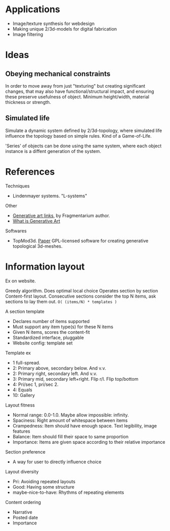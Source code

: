 
# Applications

* Image/texture synthesis for webdesign
* Making unique 2/3d-models for digital fabrication
* Image filtering

# Ideas

## Obeying mechanical constraints
In order to move away from just "texturing" but creating significant changes,
that may also have functional/structural impact,
and ensuring these preserve usefulness of object.
Minimum height/width, material thickness or strength.


## Simulated life
Simulate a dynamic system defined by 2/3d-topology, where
simulated life influence the topology based on simple rules.
Kind of a Game-of-Life.


'Series' of objects can be done using the same system, where each object instance
is a diffent generation of the system.

# References

Techniques

* Lindenmayer systems. "L-systems"

Other

* [Generative art links](http://blog.hvidtfeldts.net/index.php/generative-art-links/),
by Fragmentarium author.
* [What is Generative Art](http://philipgalanter.com/downloads/ga2003_paper.pdf)

Softwares

* TopMod3d. [Paper](https://www.viz.tamu.edu/faculty/ergun/research/topology/papers/cgi08.pdf)
GPL-licensed software for creating generative topological 3d-meshes.

# Information layout
Ex on website.

Greedy algorithm. Does optimal local choice
Operates section by section
Content-first layout.
Consecutive sections consider the top N items, ask sections to lay them out.
`O( (items/N) * templates )`

A section template

* Declares number of items supported
* Must support any item type(s) for these N items
* Given N items, scores the content-fit
* Standardized interface, pluggable
* Website config: template set

Template ex

* 1 full-spread.
* 2: Primary above, secondary below. And v.v.
* 2: Primary right, secondary left. And v.v.
* 3: Primary mid, secondary left+right. Flip r/l. Flip top/bottom
* 4: Pri/sec 1, pri/sec 2.
* 4: Equals
* 10: Gallery

Layout fitness

* Normal range: 0.0-1.0. Maybe allow impossible: infinity. 
* Spaciness: Right amount of whitespace between items
* Crampedness: Item should have enough space. Text legibility, image features
* Balance: Item should fill their space to same proportion
* Importance: Items are given space according to their relative importance

Section preference

* A way for user to directly influence choice

Layout diversity

* Pri: Avoiding repeated layouts
* Good: Having some structure
* maybe-nice-to-have: Rhythms of repeating elements

Content ordering

* Narrative
* Posted date
* Importance

